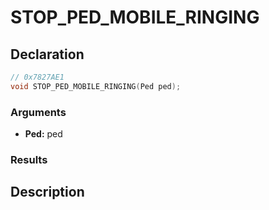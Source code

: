 # STOP_PED_MOBILE_RINGING

## Declaration
```cpp
// 0x7827AE1
void STOP_PED_MOBILE_RINGING(Ped ped);
```

### Arguments
- **Ped:** ped

### Results

## Description
